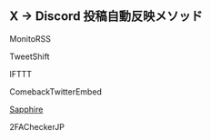 ## X -> Discord 投稿自動反映メソッド

MonitoRSS

TweetShift

IFTTT

ComebackTwitterEmbed

[Sapphire](https://sapph.xyz/)

2FACheckerJP